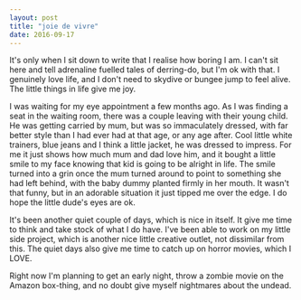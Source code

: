 ```yaml
---
layout: post
title: "joie de vivre"
date: 2016-09-17
---
```


It's only when I sit down to write that I realise how boring I am. I can't sit here and tell adrenaline fuelled tales of derring-do, but I'm ok with that. I genuinely love life, and I don't need to skydive or bungee jump to feel alive. The little things in life give me joy.

I was waiting for my eye appointment a few months ago. As I was finding a seat in the waiting room, there was a couple leaving with their young child. He was getting carried by mum, but was so immaculately dressed, with far better style than I had ever had at that age, or any age after. Cool little white trainers, blue jeans and I think a little jacket, he was dressed to impress. For me it just shows how much mum and dad love him, and it bought a little smile to my face knowing that kid is going to be alright in life. The smile turned into a grin once the mum turned around to point to something she had left behind, with the baby dummy planted firmly in her mouth. It wasn't that funny, but in an adorable situation it just tipped me over the edge. I do hope the little dude's eyes are ok.

It's been another quiet couple of days, which is nice in itself. It give me time to think and take stock of what I do have. I've been able to work on my little side project, which is another nice little creative outlet, not dissimilar from this. The quiet days also give me time to catch up on horror movies, which I LOVE.

Right now I'm planning to get an early night, throw a zombie movie on the Amazon box-thing, and no doubt give myself nightmares about the undead.
